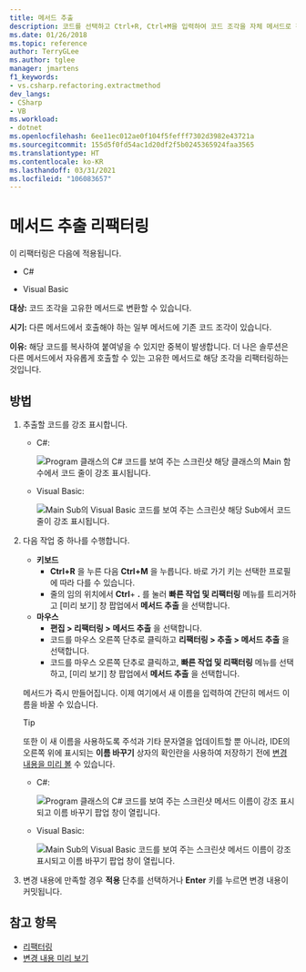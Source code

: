 ```yaml
---
title: 메서드 추출
description: 코드를 선택하고 Ctrl+R, Ctrl+M을 입력하여 코드 조각을 자체 메서드로 전환합니다.
ms.date: 01/26/2018
ms.topic: reference
author: TerryGLee
ms.author: tglee
manager: jmartens
f1_keywords:
- vs.csharp.refactoring.extractmethod
dev_langs:
- CSharp
- VB
ms.workload:
- dotnet
ms.openlocfilehash: 6ee11ec012ae0f104f5fefff7302d3982e43721a
ms.sourcegitcommit: 155d5f0fd54ac1d20df2f5b0245365924faa3565
ms.translationtype: HT
ms.contentlocale: ko-KR
ms.lasthandoff: 03/31/2021
ms.locfileid: "106083657"
---
```

# <a name="extract-a-method-refactoring"></a>메서드 추출 리팩터링

이 리팩터링은 다음에 적용됩니다.

- C#

- Visual Basic

**대상:** 코드 조각을 고유한 메서드로 변환할 수 있습니다.

**시기:** 다른 메서드에서 호출해야 하는 일부 메서드에 기존 코드 조각이 있습니다.

**이유:** 해당 코드를 복사하여 붙여넣을 수 있지만 중복이 발생합니다. 더 나은 솔루션은 다른 메서드에서 자유롭게 호출할 수 있는 고유한 메서드로 해당 조각을 리팩터링하는 것입니다.

## <a name="how-to"></a>방법

1. 추출할 코드를 강조 표시합니다.

   - C#:

       ![Program 클래스의 C# 코드를 보여 주는 스크린샷 해당 클래스의 Main 함수에서 코드 줄이 강조 표시됩니다.](media/extractmethod-highlight-cs.png)

   - Visual Basic:

       ![Main Sub의 Visual Basic 코드를 보여 주는 스크린샷 해당 Sub에서 코드 줄이 강조 표시됩니다.](media/extractmethod-highlight-vb.png)

2. 다음 작업 중 하나를 수행합니다.

   - **키보드**
      - **Ctrl+R** 을 누른 다음 **Ctrl+M** 을 누릅니다. 바로 가기 키는 선택한 프로필에 따라 다를 수 있습니다.
      - 줄의 임의 위치에서 **Ctrl**+ **.** 를 눌러 **빠른 작업 및 리팩터링** 메뉴를 트리거하고 [미리 보기] 창 팝업에서 **메서드 추출** 을 선택합니다.
   - **마우스**
      - **편집 > 리팩터링 > 메서드 추출** 을 선택합니다.
      - 코드를 마우스 오른쪽 단추로 클릭하고 **리팩터링 > 추출 > 메서드 추출** 을 선택합니다.
      - 코드를 마우스 오른쪽 단추로 클릭하고, **빠른 작업 및 리팩터링** 메뉴를 선택하고, [미리 보기] 창 팝업에서 **메서드 추출** 을 선택합니다.

   메서드가 즉시 만들어집니다. 이제 여기에서 새 이름을 입력하여 간단히 메서드 이름을 바꿀 수 있습니다.

   > [!TIP]
   > 또한 이 새 이름을 사용하도록 주석과 기타 문자열을 업데이트할 뿐 아니라, IDE의 오른쪽 위에 표시되는 **이름 바꾸기** 상자의 확인란을 사용하여 저장하기 전에 [변경 내용을 미리 볼](../../ide/preview-changes.md) 수 있습니다.

   - C#:

      ![Program 클래스의 C# 코드를 보여 주는 스크린샷 메서드 이름이 강조 표시되고 이름 바꾸기 팝업 창이 열립니다.](media/extractmethod-rename-cs.png)

   - Visual Basic:

      ![Main Sub의 Visual Basic 코드를 보여 주는 스크린샷 메서드 이름이 강조 표시되고 이름 바꾸기 팝업 창이 열립니다.](media/extractmethod-rename-vb.png)

3. 변경 내용에 만족할 경우 **적용** 단추를 선택하거나 **Enter** 키를 누르면 변경 내용이 커밋됩니다.

## <a name="see-also"></a>참고 항목

- [리팩터링](../refactoring-in-visual-studio.md)
- [변경 내용 미리 보기](../../ide/preview-changes.md)
